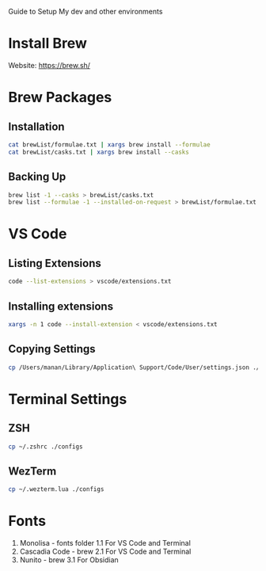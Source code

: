 Guide to Setup My dev and other environments

# Install Brew

Website: https://brew.sh/

# Brew Packages

## Installation

```bash
cat brewList/formulae.txt | xargs brew install --formulae
cat brewList/casks.txt | xargs brew install --casks
```

## Backing Up

```bash
brew list -1 --casks > brewList/casks.txt
brew list --formulae -1 --installed-on-request > brewList/formulae.txt
```

# VS Code

## Listing Extensions

```bash
code --list-extensions > vscode/extensions.txt
```

## Installing extensions

```bash
xargs -n 1 code --install-extension < vscode/extensions.txt
```

## Copying Settings

```bash
cp /Users/manan/Library/Application\ Support/Code/User/settings.json ./vscode
```

# Terminal Settings

## ZSH

```bash
cp ~/.zshrc ./configs
```

## WezTerm

```bash
cp ~/.wezterm.lua ./configs
```

# Fonts

1. Monolisa - fonts folder
   1.1 For VS Code and Terminal
2. Cascadia Code - brew
   2.1 For VS Code and Terminal
3. Nunito - brew
   3.1 For Obsidian
